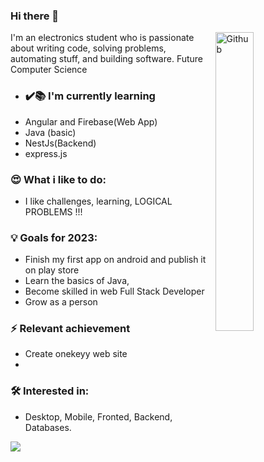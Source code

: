 ### Hi there 👋

<img width="35%" align="right" alt="Github" src="https://user-images.githubusercontent.com/48678280/88862734-4903af80-d201-11ea-968b-9c939d88a37c.gif" />

I'm an electronics student who is passionate about writing code, solving problems, automating stuff, and building software.
Future Computer Science

- ### ✔️📚 I'm currently learning
- Angular and Firebase(Web App)
- Java (basic)
- NestJs(Backend)
- express.js

### 😍 What i like to do:
- I like challenges, learning, LOGICAL PROBLEMS !!!

### 💡 Goals for 2023:
- Finish my first app on android and publish it on play store
- Learn the basics of Java, 
- Become skilled in web Full Stack Developer 
- Grow as a person

### ⚡ Relevant achievement
- Create onekeyy web site
- 

### 🛠 Interested in:
- Desktop, Mobile, Fronted, Backend, Databases.

<a href="https://github.com/Daggy1234">
  <img src="https://github-readme-stats.vercel.app/api/top-langs/?username=herediiaa&layout=compact" />
</a>

